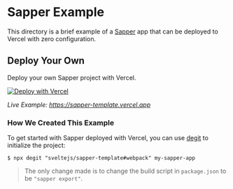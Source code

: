 # Sapper Example

This directory is a brief example of a [Sapper](https://sapper.svelte.dev/) app that can be deployed to Vercel with zero configuration.

## Deploy Your Own

Deploy your own Sapper project with Vercel.

[![Deploy with Vercel](https://vercel.com/button)](https://vercel.com/new/clone?repository-url=https://github.com/vercel/examples/tree/main/framework-boilerplates/sapper&template=sapper)

_Live Example: https://sapper-template.vercel.app_

### How We Created This Example

To get started with Sapper deployed with Vercel, you can use [degit](https://github.com/Rich-Harris/degit) to initialize the project:

```shell
$ npx degit "sveltejs/sapper-template#webpack" my-sapper-app
```

> The only change made is to change the build script in `package.json` to be `"sapper export"`.
